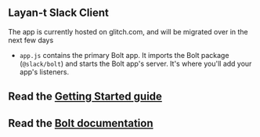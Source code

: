 

Layan-t Slack Client
------------
The app is currently hosted on glitch.com, and will be migrated over in the next few days

- `app.js` contains the primary Bolt app. It imports the Bolt package (`@slack/bolt`) and starts the Bolt app's server. It's where you'll add your app's listeners.


Read the [Getting Started guide](https://api.slack.com/start/building/bolt)
-------------------

Read the [Bolt documentation](https://slack.dev/bolt)
-------------------

